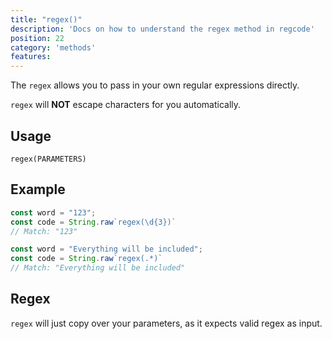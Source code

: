 ```yaml
---
title: "regex()"
description: 'Docs on how to understand the regex method in regcode'
position: 22
category: 'methods'
features:
---
```


The `regex` allows you to pass in your own regular expressions directly.

`regex` will **NOT** escape characters for you automatically.

## Usage

`regex(PARAMETERS)`

## Example

```ts
const word = "123";
const code = String.raw`regex(\d{3})`
// Match: "123"

const word = "Everything will be included";
const code = String.raw`regex(.*)`
// Match: "Everything will be included"

```

## Regex

`regex` will just copy over your parameters, as it expects valid regex as input.
